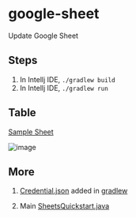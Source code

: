 # google-sheet
Update Google Sheet

## Steps

1. In Intellj IDE, `./gradlew build` 
2. In Intellj IDE, `./gradlew run` 

## Table
[Sample Sheet](https://docs.google.com/spreadsheets/d/10nehErITZaCFmQPKJpGQRieAbDs_r3Oiz44NP24Zz2Q/edit#gid=1169207060)

![image](https://user-images.githubusercontent.com/95261974/178887810-d159d8ef-9185-4b13-9f49-9365b791f1a1.png)

## More
1. [Credential.json](/updateGoogleSheet/credentials.json) added in [gradlew](/updateGoogleSheet/gradlew)

2. Main [SheetsQuickstart.java](updateGoogleSheet/src/main/java/SheetsQuickstart.java)
